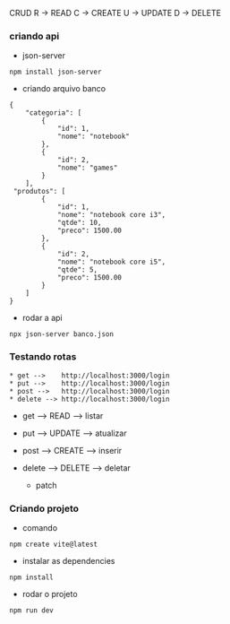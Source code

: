 
CRUD
    R -> READ
    C -> CREATE
    U -> UPDATE
    D -> DELETE

### criando api
* json-server
```
npm install json-server
```

* criando arquivo banco
```
{
    "categoria": [
        { 
            "id": 1, 
            "nome": "notebook"
        },
        {
            "id": 2,
            "nome": "games"
        }
    ],
 "produtos": [
        { 
            "id": 1, 
            "nome": "notebook core i3",
            "qtde": 10,
            "preco": 1500.00
        },
        {
            "id": 2,
            "nome": "notebook core i5",
            "qtde": 5,
            "preco": 1500.00
        }
    ]
}
```

* rodar a api
```
npx json-server banco.json
```

### Testando rotas
    * get -->    http://localhost:3000/login
    * put -->    http://localhost:3000/login
    * post -->   http://localhost:3000/login
    * delete --> http://localhost:3000/login

* get -->  READ     --> listar
* put -->  UPDATE   --> atualizar
* post --> CREATE   --> inserir
* delete --> DELETE --> deletar

    * patch
### Criando projeto
* comando
```
npm create vite@latest
```

* instalar as dependencies
```
npm install
```

* rodar o projeto
```
npm run dev
```
